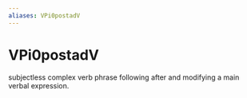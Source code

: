 ```yaml
---
aliases: VPi0postadV
---
```

# VPi0postadV

subjectless complex verb phrase following after and modifying a main verbal expression.
